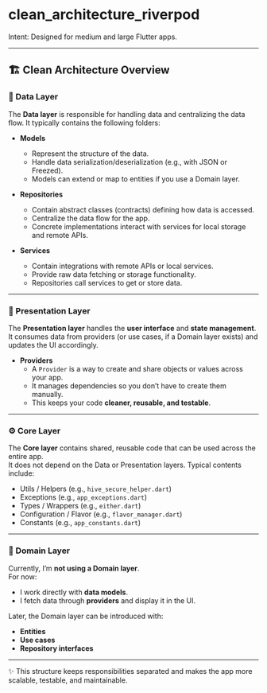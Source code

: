 # clean_architecture_riverpod

Intent: Designed for medium and large Flutter apps.

---

## 🏗️ Clean Architecture Overview

### 📂 Data Layer  
The **Data layer** is responsible for handling data and centralizing the data flow. It typically contains the following folders:

- **Models**  
  - Represent the structure of the data.  
  - Handle data serialization/deserialization (e.g., with JSON or Freezed).  
  - Models can extend or map to entities if you use a Domain layer.  

- **Repositories**  
  - Contain abstract classes (contracts) defining how data is accessed.  
  - Centralize the data flow for the app.  
  - Concrete implementations interact with services for local storage and remote APIs.  

- **Services**  
  - Contain integrations with remote APIs or local services.  
  - Provide raw data fetching or storage functionality.  
  - Repositories call services to get or store data.  

---

### 🎨 Presentation Layer  
The **Presentation layer** handles the **user interface** and **state management**.  
It consumes data from providers (or use cases, if a Domain layer exists) and updates the UI accordingly.  

- **Providers**  
  - A `Provider` is a way to create and share objects or values across your app.  
  - It manages dependencies so you don’t have to create them manually.  
  - This keeps your code **cleaner, reusable, and testable**.  

---

### ⚙️ Core Layer  
The **Core layer** contains shared, reusable code that can be used across the entire app.  
It does not depend on the Data or Presentation layers. Typical contents include:  

- Utils / Helpers (e.g., `hive_secure_helper.dart`)  
- Exceptions (e.g., `app_exceptions.dart`)  
- Types / Wrappers (e.g., `either.dart`)  
- Configuration / Flavor (e.g., `flavor_manager.dart`)  
- Constants (e.g., `app_constants.dart`)  

---

### 🧩 Domain Layer  
Currently, I’m **not using a Domain layer**.  
For now:  
- I work directly with **data models**.  
- I fetch data through **providers** and display it in the UI.  

Later, the Domain layer can be introduced with:  
- **Entities**  
- **Use cases**  
- **Repository interfaces**  

---

✨ This structure keeps responsibilities separated and makes the app more scalable, testable, and maintainable.
